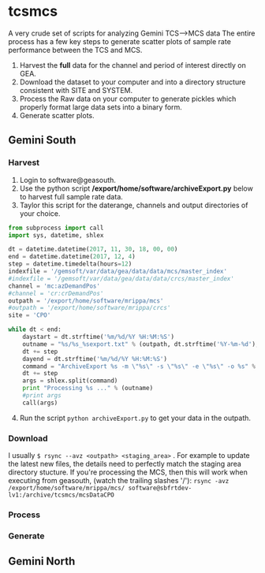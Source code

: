 # tcsmcs
A very crude set of scripts for analyzing Gemini TCS-->MCS data 
The entire process has a few key steps to generate scatter plots of sample rate performance between the TCS and MCS.
1. Harvest the **full** data for the channel and period of interest directly on GEA.
2. Download the dataset to your computer and into a directory structure consistent with SITE and SYSTEM.
3. Process the Raw data on your computer to generate pickles which properly format large data sets into a binary form.
4. Generate scatter plots.

## Gemini South
### Harvest
1. Login to software@geasouth.
2. Use the python script **/export/home/software/archiveExport.py** below to harvest full sample rate data.
3. Taylor this script for the daterange, channels and output directories of your choice.
```python
from subprocess import call
import sys, datetime, shlex

dt = datetime.datetime(2017, 11, 30, 18, 00, 00)
end = datetime.datetime(2017, 12, 4)
step = datetime.timedelta(hours=12)
indexfile = '/gemsoft/var/data/gea/data/data/mcs/master_index'
#indexfile = '/gemsoft/var/data/gea/data/data/crcs/master_index'
channel = 'mc:azDemandPos'
#channel = 'cr:crDemandPos'
outpath = '/export/home/software/mrippa/mcs'
#outpath = '/export/home/software/mrippa/crcs'
site = 'CPO'

while dt < end:
    daystart = dt.strftime('%m/%d/%Y %H:%M:%S')
    outname = "%s/%s_%sexport.txt" % (outpath, dt.strftime('%Y-%m-%d'), site)
    dt += step
    dayend = dt.strftime('%m/%d/%Y %H:%M:%S')
    command = "ArchiveExport %s -m \"%s\" -s \"%s\" -e \"%s\" -o %s" % (indexfile, channel, daystart, dayend, outname)
    dt += step
    args = shlex.split(command)
    print "Processing %s ..." % (outname)
    #print args
    call(args)
```
4. Run the script `python archiveExport.py` to get your data in the outpath.
### Download
I usually `$ rsync --avz <outpath> <staging_area>` .
For example to update the latest new files, the details need to perfectly match the staging area directory stucture.
If you're processing the MCS, then this will work when executing from geasouth, (watch the trailing slashes '/'):
`rsync -avz /export/home/software/mrippa/mcs/ software@sbfrtdev-lv1:/archive/tcsmcs/mcsDataCPO`

### Process

### Generate


## Gemini North
